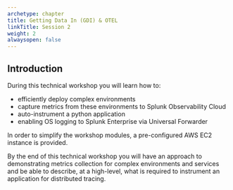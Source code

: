 ```yaml
---
archetype: chapter
title: Getting Data In (GDI) & OTEL
linkTitle: Session 2
weight: 2
alwaysopen: false
---
```


## Introduction

During this technical workshop you will learn how to:

- efficiently deploy complex environments
- capture metrics from these environments to Splunk Observability Cloud
- auto-instrument a python application
- enabling OS logging to Splunk Enterprise via Universal Forwarder

In order to simplify the workshop modules, a pre-configured AWS EC2 instance is provided.

By the end of this technical workshop you will have an approach to demonstrating metrics collection for complex environments and services and be able to describe, at a high-level, what is required to instrument an application for distributed tracing.
